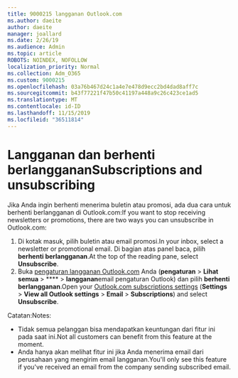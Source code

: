 ```yaml
---
title: 9000215 langganan Outlook.com
ms.author: daeite
author: daeite
manager: joallard
ms.date: 2/26/19
ms.audience: Admin
ms.topic: article
ROBOTS: NOINDEX, NOFOLLOW
localization_priority: Normal
ms.collection: Adm_O365
ms.custom: 9000215
ms.openlocfilehash: 03a76b467d24c1a4e7e478d9ecc2bd4dad8aff7c
ms.sourcegitcommit: b43f77221f47b50c41197a448a9c26c423ce1ad5
ms.translationtype: MT
ms.contentlocale: id-ID
ms.lasthandoff: 11/15/2019
ms.locfileid: "36511814"
---
```

# <a name="subscriptions-and-unsubscribing"></a><span data-ttu-id="c8034-102">Langganan dan berhenti berlangganan</span><span class="sxs-lookup"><span data-stu-id="c8034-102">Subscriptions and unsubscribing</span></span>

<span data-ttu-id="c8034-103">Jika Anda ingin berhenti menerima buletin atau promosi, ada dua cara untuk berhenti berlangganan di Outlook.com:</span><span class="sxs-lookup"><span data-stu-id="c8034-103">If you want to stop receiving newsletters or promotions, there are two ways you can unsubscribe in Outlook.com:</span></span>

1. <span data-ttu-id="c8034-104">Di kotak masuk, pilih buletin atau email promosi.</span><span class="sxs-lookup"><span data-stu-id="c8034-104">In your inbox, select a newsletter or promotional email.</span></span> <span data-ttu-id="c8034-105">Di bagian atas panel baca, pilih **berhenti berlangganan**.</span><span class="sxs-lookup"><span data-stu-id="c8034-105">At the top of the reading pane, select **Unsubscribe**.</span></span>
2. <span data-ttu-id="c8034-106">Buka [pengaturan langganan Outlook.com](https://outlook.live.com/mail/options/mail/brandsSubscriptions) Anda (**pengaturan** > **Lihat semua** > \*\*\*\* > **langganan**email pengaturan Outlook) dan pilih **berhenti berlangganan**.</span><span class="sxs-lookup"><span data-stu-id="c8034-106">Open your [Outlook.com subscriptions settings](https://outlook.live.com/mail/options/mail/brandsSubscriptions) (**Settings** > **View all Outlook settings** > **Email** > **Subscriptions**) and select **Unsubscribe**.</span></span>

<span data-ttu-id="c8034-107">Catatan:</span><span class="sxs-lookup"><span data-stu-id="c8034-107">Notes:</span></span>

- <span data-ttu-id="c8034-108">Tidak semua pelanggan bisa mendapatkan keuntungan dari fitur ini pada saat ini.</span><span class="sxs-lookup"><span data-stu-id="c8034-108">Not all customers can benefit from this feature at the moment.</span></span>
- <span data-ttu-id="c8034-109">Anda hanya akan melihat fitur ini jika Anda menerima email dari perusahaan yang mengirim email langganan.</span><span class="sxs-lookup"><span data-stu-id="c8034-109">You'll only see this feature if you've received an email from the company sending subscribed email.</span></span>